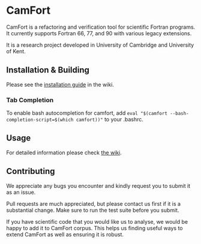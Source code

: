 # CamFort

CamFort is a refactoring and verification tool for scientific Fortran programs.
It currently supports Fortran 66, 77, and 90 with various legacy extensions.

It is a research project developed in University of Cambridge and University of Kent.

## Installation & Building

Please see the
[installation guide](https://github.com/camfort/camfort/wiki/Installation-Guide)
in the wiki.

### Tab Completion

To enable bash autocompletion for camfort, add
`eval "$(camfort --bash-completion-script=$(which camfort))"` to your .bashrc.

## Usage

For detailed information please check
[the wiki](https://github.com/camfort/camfort/wiki).

## Contributing

We appreciate any bugs you encounter and kindly request you to submit it as an
issue.

Pull requests are much appreciated, but please contact us first if it is a
substantial change. Make sure to run the test suite before you submit.

If you have scientific code that you would like us to analyse, we would be happy
to add it to CamFort corpus. This helps us finding useful ways to extend CamFort
as well as ensuring it is robust.
